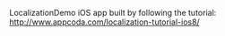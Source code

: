 LocalizationDemo iOS app built by following the tutorial: http://www.appcoda.com/localization-tutorial-ios8/
